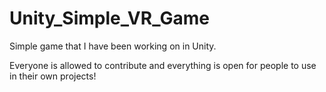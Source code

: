 # Unity_Simple_VR_Game

Simple game that I have been working on in Unity.

Everyone is allowed to contribute and everything is open for people to use in their own projects!
